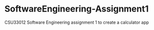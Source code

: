# SoftwareEngineering-Assignment1
CSU33012 Software Engineering assignment 1 to create a calculator app
